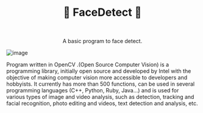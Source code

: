 <h1 align="center"> 🏮 FaceDetect 🏮</h1> </br>

<p align="center">
A basic program to face detect.
</p>

![image](https://user-images.githubusercontent.com/73790661/232003390-a51505e1-33c2-4043-b81b-886ecf176016.png)

Program written in OpenCV .(Open Source Computer Vision) is a programming library, initially open source and developed by Intel with the objective of making computer vision more accessible to developers and hobbyists. It currently has more than 500 functions, can be used in several programming languages ​​(C++, Python, Ruby, Java...) and is used for various types of image and video analysis, such as detection, tracking and facial recognition, photo editing and videos, text detection and analysis, etc.
